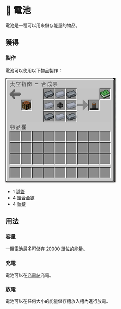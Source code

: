 # 🚩 電池

電池是一種可以用來儲存能量的物品。

## 獲得

### 製作

電池可以使用以下物品製作：

![](<../.gitbook/assets/image (245) (1).png>)

* 1 [導管](Conduit.md)
* 4 [鋁合金錠](aluminium-alloy-ingot.md)
* 4 [鈦錠](titanium-ingot.md)

## 用法

### 容量

一顆電池最多可儲存 20000 單位的能量。

### 充電

電池可以在[充電站](Charging-Station.md)充電。

### 放電

電池可以在任何大小的能量儲存槽放入槽內進行放電。

